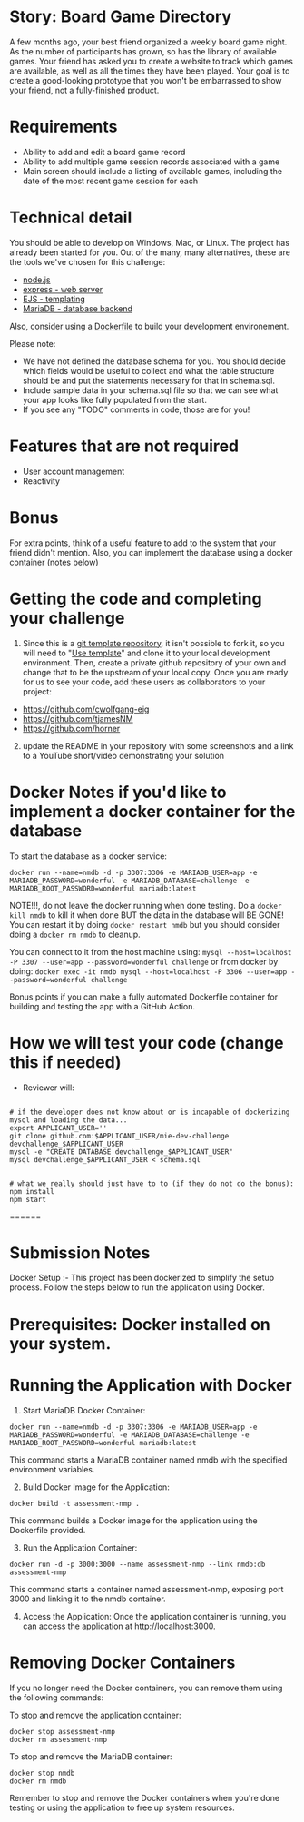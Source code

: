 Story: Board Game Directory
=====

A few months ago, your best friend organized a weekly board game night. As the number of participants
has grown, so has the library of available games. Your friend has asked you to create a website to
track which games are available, as well as all the times they have been played. Your goal is to
create a good-looking prototype that you won't be embarrassed to show your friend, not a fully-finished
product.

Requirements
=====

* Ability to add and edit a board game record
* Ability to add multiple game session records associated with a game
* Main screen should include a listing of available games, including the date of the most recent game session for each

Technical detail
=====

You should be able to develop on Windows, Mac, or Linux. The project has already been started for you. Out of the many, many alternatives, these are the tools we've chosen for this challenge:

* <a href="https://nodejs.org/en/">node.js</a>
* <a href="https://expressjs.com/">express - web server</a>
* <a href="https://ejs.co/">EJS - templating</a>
* <a href="https://mariadb.org/">MariaDB - database backend</a>

Also, consider using a [Dockerfile](https://docs.docker.com/engine/reference/builder/) to build your development environement.


Please note:

* We have not defined the database schema for you. You should decide which fields would be useful to collect and what the table structure should be and put the statements necessary for that in schema.sql.
* Include sample data in your schema.sql file so that we can see what your app looks like fully populated from the start.
* If you see any "TODO" comments in code, those are for you!

Features that are not required
=====

* User account management
* Reactivity

Bonus
=====

For extra points, think of a useful feature to add to the system that your friend didn't mention. Also, you can implement the database using a docker container (notes below)

Getting the code and completing your challenge
=====

1) Since this is a [git template repository](https://docs.github.com/en/repositories/creating-and-managing-repositories/creating-a-repository-from-a-template), it isn't possible to fork it, so you will need to "[Use template](https://docs.github.com/assets/cb-77734/mw-1440/images/help/repository/use-this-template-button.webp)" and clone it to your local development environment. Then, create a private github repository of your own and change that to be the upstream of your local copy. Once you are ready for us to see your code, add these users as collaborators to your project:

* https://github.com/cwolfgang-eig
* https://github.com/tjamesNM
* https://github.com/horner

2) update the README in your repository with some screenshots and a link to a YouTube short/video demonstrating your solution 


Docker Notes if you'd like to implement a docker container for the database
============
To start the database as a docker service:
```
docker run --name=nmdb -d -p 3307:3306 -e MARIADB_USER=app -e MARIADB_PASSWORD=wonderful -e MARIADB_DATABASE=challenge -e MARIADB_ROOT_PASSWORD=wonderful mariadb:latest
```
NOTE!!!, do not leave the docker running when done testing.  Do a `docker kill nmdb` to kill it when done BUT the data in the database will BE GONE!  You can restart it by doing `docker restart nmdb` but you should consider doing a `docker rm nmdb` to cleanup.

You can connect to it from the host machine using:
`mysql --host=localhost -P 3307 --user=app --password=wonderful challenge`
or from docker by doing:
`docker exec -it nmdb mysql --host=localhost -P 3306 --user=app --password=wonderful challenge`

Bonus points if you can make a fully automated Dockerfile container for building and testing the app with a GitHub Action.


How we will test your code (change this if needed)
=====

* Reviewer will:

```

# if the developer does not know about or is incapable of dockerizing mysql and loading the data...
export APPLICANT_USER=''
git clone github.com:$APPLICANT_USER/mie-dev-challenge devchallenge_$APPLICANT_USER
mysql -e "CREATE DATABASE devchallenge_$APPLICANT_USER"
mysql devchallenge_$APPLICANT_USER < schema.sql


# what we really should just have to to (if they do not do the bonus):
npm install
npm start
```
======

Submission Notes
======

Docker Setup :- This project has been dockerized to simplify the setup process. Follow the steps below to run the application using Docker.

Prerequisites: Docker installed on your system.
===

Running the Application with Docker
===

1) Start MariaDB Docker Container:

```
docker run --name=nmdb -d -p 3307:3306 -e MARIADB_USER=app -e MARIADB_PASSWORD=wonderful -e MARIADB_DATABASE=challenge -e MARIADB_ROOT_PASSWORD=wonderful mariadb:latest
```

This command starts a MariaDB container named nmdb with the specified environment variables.

2) Build Docker Image for the Application:

```
docker build -t assessment-nmp .
```

This command builds a Docker image for the application using the Dockerfile provided.

3) Run the Application Container:

```
docker run -d -p 3000:3000 --name assessment-nmp --link nmdb:db assessment-nmp
```

This command starts a container named assessment-nmp, exposing port 3000 and linking it to the nmdb container.

4) Access the Application: Once the application container is running, you can access the application at http://localhost:3000.

Removing Docker Containers
===
If you no longer need the Docker containers, you can remove them using the following commands:

To stop and remove the application container:

```
docker stop assessment-nmp
docker rm assessment-nmp
```

To stop and remove the MariaDB container:

```
docker stop nmdb
docker rm nmdb
```

Remember to stop and remove the Docker containers when you're done testing or using the application to free up system resources.

